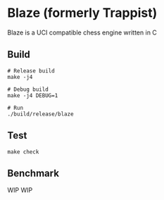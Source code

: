 Blaze (formerly Trappist)
=========================

Blaze is a UCI compatible chess engine written in C

## Build

```
# Release build
make -j4

# Debug build
make -j4 DEBUG=1

# Run
./build/release/blaze
```

## Test

```
make check
```

## Benchmark
WIP WIP
